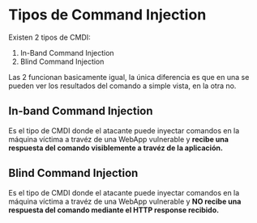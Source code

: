 # Tipos de Command Injection 

Existen 2 tipos de CMDI:

1. In-Band Command Injection
2. Blind Command Injection

Las 2 funcionan basicamente igual, la única diferencia es que en una se pueden ver los resultados del comando a simple vista, en la otra no. 

## In-band Command Injection 

Es el tipo de CMDI donde el atacante puede inyectar comandos en la máquina víctima a travéz de una WebApp vulnerable y **recibe una respuesta del comando visiblemente a travéz de la aplicación.**

## Blind Command Injection 

Es el tipo de CMDI donde el atacante puede inyectar comandos en la máquina víctima a travéz de una WebApp vulnerable y **NO recibe una respuesta del comando mediante el HTTP response recibido.**
